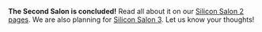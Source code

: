 **The Second Salon is concluded!** Read all about it on our [Silicon Salon 2 pages](https://www.siliconsalon.info/salon2/). We are also planning for [Silicon Salon 3](https://github.com/BlockchainCommons/Airgapped-Wallet-Community/discussions/96). Let us know your thoughts!
